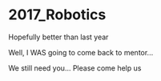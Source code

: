 # 2017_Robotics
Hopefully better than last year<br/>


Well, I WAS going to come back to mentor...

We still need you...
Please come help us